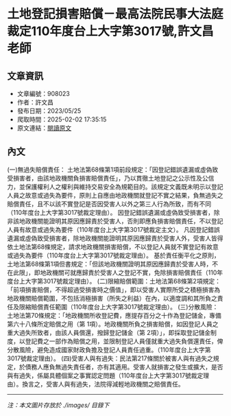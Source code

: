 # 土地登記損害賠償－最高法院民事大法庭裁定110年度台上大字第3017號,許文昌老師

## 文章資訊
- 文章編號：908023
- 作者：許文昌
- 發布日期：2023/05/25
- 爬取時間：2025-02-02 17:35:15
- 原文連結：[閱讀原文](https://real-estate.get.com.tw/Columns/detail.aspx?no=908023)

## 內文
(一)無過失賠償責任：
土地法第68條第1項前段規定：「因登記錯誤遺漏或虛偽致受損害者，由該地政機關負損害賠償責任」，乃以貫徹土地登記之公示性及公信力，並保護權利人之權利與維持交易安全為規範目的。該規定文義既未明示以登記人員之故意或過失為要件，原則上自應由地政機關就登記不實之結果，負無過失之賠償責任，且不以該不實登記是否因受害人以外之第三人行為所致，而有不同（110年度台上大字第3017號裁定理由）。
因登記錯誤遺漏或虛偽致受損害者，除非該地政機關能證明其原因應歸責於受害人，否則即應負損害賠償責任，不以登記人員有故意或過失為要件（110年度台上大字第3017號裁定主文）。
凡因登記錯誤遺漏或虛偽致受損害者，除地政機關能證明其原因應歸責於受害人外，受害人皆得依土地法第68條規定，請求地政機關損害賠償，不以登記人員就不實登記有故意或過失為要件（110年度台上大字第3017號裁定理由）。
基於責任衡平化之原則，土地法第68條第1項但書規定：「但該地政機關證明其原因應歸責於受害人時，不在此限」，即地政機關可就應歸責於受害人之登記不實，免除損害賠償責任（110年度台上大字第3017號裁定理由）。
(二)限縮賠償範圍：土地法第68條第2項規定：「前項損害賠償，不得超過受損害時之價值」，即以受害人實際所受之積極損害為地政機關賠償範圍，不包括消極損害（所失之利益）在內，以適度調和其所負之責任及限縮賠償責任範圍（110年度台上大字第3017號裁定理由）。
(三)分散風險：土地法第70條規定：「地政機關所收登記費，應提存百分之十作為登記儲金，專備第六十八條所定賠償之用（第 1項）。地政機關所負之損害賠償，如因登記人員之重大過失所致者，由該人員償還，撥歸登記儲金（第 2項）」，即採取登記儲金制度，以登記費之一部作為賠償之用，並限制登記人員僅就重大過失負償還責任，俾分散風險，避免造成國家財政負擔及登記人員責任過重。（110年度台上大字第3017號裁定理由）。
(四)受害人與有過失：民法第217條關於被害人與有過失之規定，於債務人應負無過失責任者，亦有其適用。受害人就損害之發生或擴大，是否與有過失，係屬具體個案之事實認定問題（110年度台上大字第3017號裁定理由）。換言之，受害人與有過失，法院得減輕地政機關之賠償責任。

---
*注：本文圖片存放於 ./images/ 目錄下*
